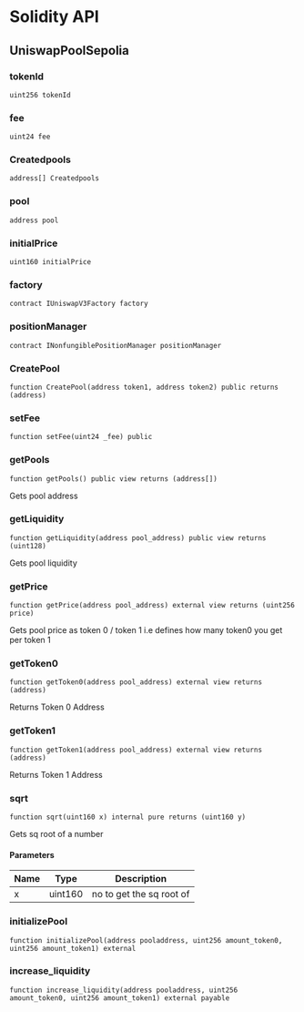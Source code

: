 # Solidity API

## UniswapPoolSepolia

### tokenId

```solidity
uint256 tokenId
```

### fee

```solidity
uint24 fee
```

### Createdpools

```solidity
address[] Createdpools
```

### pool

```solidity
address pool
```

### initialPrice

```solidity
uint160 initialPrice
```

### factory

```solidity
contract IUniswapV3Factory factory
```

### positionManager

```solidity
contract INonfungiblePositionManager positionManager
```

### CreatePool

```solidity
function CreatePool(address token1, address token2) public returns (address)
```

### setFee

```solidity
function setFee(uint24 _fee) public
```

### getPools

```solidity
function getPools() public view returns (address[])
```

Gets pool address

### getLiquidity

```solidity
function getLiquidity(address pool_address) public view returns (uint128)
```

Gets pool liquidity

### getPrice

```solidity
function getPrice(address pool_address) external view returns (uint256 price)
```

Gets pool price as token 0 / token 1 i.e defines how many token0 you get per token 1

### getToken0

```solidity
function getToken0(address pool_address) external view returns (address)
```

Returns Token 0 Address

### getToken1

```solidity
function getToken1(address pool_address) external view returns (address)
```

Returns Token 1 Address

### sqrt

```solidity
function sqrt(uint160 x) internal pure returns (uint160 y)
```

Gets sq root of a number

#### Parameters

| Name | Type | Description |
| ---- | ---- | ----------- |
| x | uint160 | no to get the sq root of |

### initializePool

```solidity
function initializePool(address pooladdress, uint256 amount_token0, uint256 amount_token1) external
```

### increase_liquidity

```solidity
function increase_liquidity(address pooladdress, uint256 amount_token0, uint256 amount_token1) external payable
```


